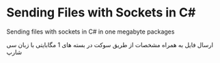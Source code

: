 # Sending Files with Sockets in C#
Sending files with sockets in C# in one megabyte packages


ارسال فایل به همراه مشخصات از طریق سوکت در بسته های 1 مگابایتی با زبان سی شارپ

